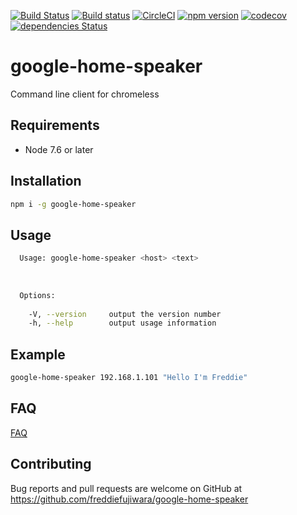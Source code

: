 [![Build Status](https://travis-ci.org/freddiefujiwara/google-home-speaker.svg?branch=master)](https://travis-ci.org/freddiefujiwara/google-home-speaker)
[![Build status](https://ci.appveyor.com/api/projects/status/f6wch68buqp93hc7/branch/master?svg=true)](https://ci.appveyor.com/project/freddiefujiwara/google-home-speaker/branch/master)
[![CircleCI](https://circleci.com/gh/freddiefujiwara/google-home-speaker.svg?style=svg)](https://circleci.com/gh/freddiefujiwara/google-home-speaker)
[![npm version](https://badge.fury.io/js/google-home-speaker.svg)](https://badge.fury.io/js/google-home-speaker)
[![codecov](https://codecov.io/gh/freddiefujiwara/google-home-speaker/branch/master/graph/badge.svg)](https://codecov.io/gh/freddiefujiwara/google-home-speaker)
[![dependencies Status](https://david-dm.org/freddiefujiwara/google-home-speaker/status.svg)](https://david-dm.org/freddiefujiwara/google-home-speaker)

# google-home-speaker
Command line client for chromeless

## Requirements

 - Node 7.6 or later

## Installation

```bash
npm i -g google-home-speaker
```

## Usage
```bash                                                                                     
  Usage: google-home-speaker <host> <text>                                                                                    
                                                                                                                         
                                                                                                                               
                                                                                                                               
  Options:                                                                                                                     
                                                                                                                               
    -V, --version     output the version number
    -h, --help        output usage information  
```

## Example
```bash
google-home-speaker 192.168.1.101 "Hello I'm Freddie"
```

## FAQ

[FAQ](https://github.com/freddiefujiwara/google-home-speaker/wiki/FAQ)

## Contributing

Bug reports and pull requests are welcome on GitHub at https://github.com/freddiefujiwara/google-home-speaker

